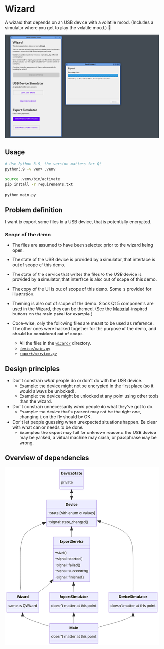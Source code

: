 Wizard
======

A wizard that depends on an USB device with a volatile mood. (Includes a simulator where you get to play the volatile mood.) 🦢

![A preview of the demo application, showing a control panel and a wizard.](./doc/application-preview.png)

Usage
-----

```sh
# Use Python 3.9, the version matters for Qt.
python3.9 -v venv .venv

source .venv/bin/activate
pip install -r requirements.txt

python main.py
```

Problem definition
------------------

I want to export some files to a USB device, that is potentially encrypted.

### Scope of the demo

- The files are assumed to have been selected prior to the wizard being open.
- The state of the USB device is provided by a simulator, that interface is out of scope of this demo.
- The state of the service that writes the files to the USB device is provided by a simulator, that interface is also out of scope of this demo.
- The copy of the UI is out of scope of this demo. Some is provided for illustration.
- Theming is also out of scope of the demo. Stock Qt 5 components are used in the Wizard, they can be themed. (See the [Material]-inspired buttons on the main panel for example.)
- Code-wise, only the following files are meant to be used as reference. The other ones were hacked together for the purpose of the demo, and should be considered out of scope.
  - All the files in the [`wizard/`](./wizard/) directory.
  - [`device/main.py`](./device/main.py)
  - [`export/service.py`](./export/service.py)

  [Material]: https://material.io/components/buttons

Design principles
-----------------

- Don't constrain _what_ people do or don't do with the USB device.
  - Example: the device might not be encrypted in the first place (so it would always be unlocked).
  - Example: the device might be unlocked at any point using other tools than the wizard.
- Don't constrain unnecessarily _when_ people do what they've got to do.
  - Example: the device that's present may not be the right one, changing it on the fly should be OK.
- Don't let people guessing when unexpected situations happen. Be clear with what can or needs to be done.
  - Examples: the export may fail for unknown reasons, the USB device may be yanked, a virtual machine may crash, or passphrase may be wrong.

Overview of dependencies
------------------------

![Simplified class diagram showing that the Wizard depends on an Device and an ExportService, which itself aslo depends on the Device. The Main demo class depends on the Wizard, and two Simulators which implementation is unimportant.](./doc/overview-dependencies.png)
